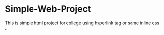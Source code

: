 # Simple-Web-Project
This is simple html project for college using hyperlink tag or some inline css ..
